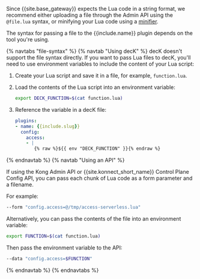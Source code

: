 
Since {{site.base_gateway}} expects the Lua code in a string format, we recommend either 
uploading a file through the Admin API using the `@file.lua` syntax, or minifying your Lua code 
using a [minifier](https://mothereff.in/lua-minifier).

The syntax for passing a file to the {{include.name}} plugin depends on the tool you're using.

{% navtabs "file-syntax" %}
{% navtab "Using decK" %}
decK doesn't support the file syntax directly. If you want to pass Lua files to decK, you'll need to use environment variables to include the content of your Lua script:

1. Create your Lua script and save it in a file, for example, `function.lua`.
2. Load the contents of the Lua script into an environment variable:

   ```sh
   export DECK_FUNCTION=$(cat function.lua)
   ```
3. Reference the variable in a decK file:

   ```yaml
   plugins:
   - name: {{include.slug}}
     config:
       access:
       - |
          {% raw %}${{ env "DECK_FUNCTION" }}{% endraw %}
    ```
{% endnavtab %}
{% navtab "Using an API" %}

If using the Kong Admin API or {{site.konnect_short_name}} Control Plane Config API, 
you can pass each chunk of Lua code as a form parameter and a filename.

For example:
```sh
--form "config.access=@/tmp/access-serverless.lua"
```

Alternatively, you can pass the contents of the file into an environment variable:

```sh
export FUNCTION=$(cat function.lua)
```

Then pass the environment variable to the API:
```sh
--data "config.access=$FUNCTION"
```

{% endnavtab %}
{% endnavtabs %}